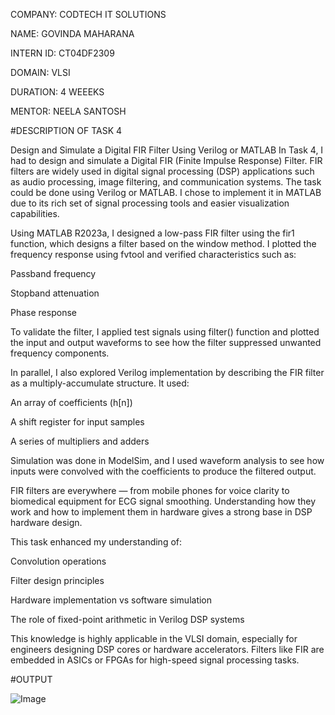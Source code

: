 COMPANY: CODTECH IT SOLUTIONS

NAME: GOVINDA MAHARANA

INTERN ID: CT04DF2309

DOMAIN: VLSI

DURATION: 4 WEEEKS

MENTOR: NEELA SANTOSH

#DESCRIPTION OF TASK 4 

Design and Simulate a Digital FIR Filter Using Verilog or MATLAB
In Task 4, I had to design and simulate a Digital FIR (Finite Impulse Response) Filter. FIR filters are widely used in digital signal processing (DSP) applications such as audio processing, image filtering, and communication systems. The task could be done using Verilog or MATLAB. I chose to implement it in MATLAB due to its rich set of signal processing tools and easier visualization capabilities.

Using MATLAB R2023a, I designed a low-pass FIR filter using the fir1 function, which designs a filter based on the window method. I plotted the frequency response using fvtool and verified characteristics such as:

Passband frequency

Stopband attenuation

Phase response

To validate the filter, I applied test signals using filter() function and plotted the input and output waveforms to see how the filter suppressed unwanted frequency components.

In parallel, I also explored Verilog implementation by describing the FIR filter as a multiply-accumulate structure. It used:

An array of coefficients (h[n])

A shift register for input samples

A series of multipliers and adders

Simulation was done in ModelSim, and I used waveform analysis to see how inputs were convolved with the coefficients to produce the filtered output.

FIR filters are everywhere — from mobile phones for voice clarity to biomedical equipment for ECG signal smoothing. Understanding how they work and how to implement them in hardware gives a strong base in DSP hardware design.

This task enhanced my understanding of:

Convolution operations

Filter design principles

Hardware implementation vs software simulation

The role of fixed-point arithmetic in Verilog DSP systems

This knowledge is highly applicable in the VLSI domain, especially for engineers designing DSP cores or hardware accelerators. Filters like FIR are embedded in ASICs or FPGAs for high-speed signal processing tasks.

#OUTPUT

![Image](https://github.com/user-attachments/assets/1c116675-c8c4-495c-b29a-171f2405f487)
